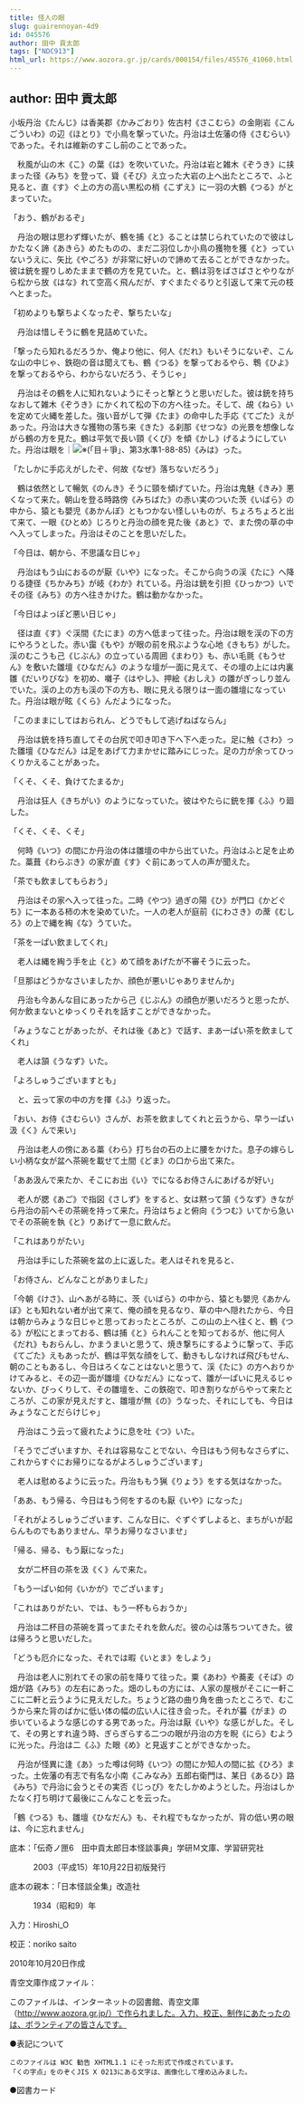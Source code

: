 ```yaml
---
title: 怪人の眼
slug: guairennoyan-4d9
id: 045576
author: 田中 貢太郎
tags: ["NDC913"]
html_url: https://www.aozora.gr.jp/cards/000154/files/45576_41060.html
---
```


## author: 田中 貢太郎

小坂丹治《たんじ》は香美郡《かみごおり》佐古村《さこむら》の金剛岩《こんごういわ》の辺《ほとり》で小鳥を撃っていた。丹治は土佐藩の侍《さむらい》であった。それは維新のすこし前のことであった。

　秋風が山の木《こ》の葉《は》を吹いていた。丹治は岩と雑木《ぞうき》に挟まった径《みち》を登って、聳《そび》え立った大岩の上へ出たところで、ふと見ると、直《す》ぐ上の方の高い黒松の梢《こずえ》に一羽の大鶴《つる》がとまっていた。

「おう、鶴がおるぞ」

　丹治の眼は思わず輝いたが、鶴を捕《と》ることは禁じられていたので彼はしかたなく諦《あきら》めたものの、まだ二羽位しか小鳥の獲物を獲《と》っていないうえに、矢比《やごろ》が非常に好いので諦めて去ることができなかった。彼は銃を握りしめたままで鶴の方を見ていた。と、鶴は羽をばさばさとやりながら松から放《はな》れて空高く飛んだが、すぐまたぐるりと引返して来て元の枝へとまった。

「初めよりも撃ちよくなったぞ、撃ちたいな」

　丹治は惜しそうに鶴を見詰めていた。

「撃ったら知れるだろうか、俺より他に、何人《だれ》もいそうにないぞ、こんな山の中じゃ、鉄砲の音は聞えても、鶴《つる》を撃っておるやら、鵯《ひよ》を撃っておるやら、わからないだろう、そうじゃ」

　丹治はその鶴を人に知れないようにそっと撃とうと思いだした。彼は銃を持ちなおして雑木《ぞうき》にかくれて松の下の方へ往った。そして、覘《ねら》いを定めて火縄を差した。強い音がして弾《たま》の命中した手応《てごた》えがあった。丹治は大きな獲物の落ち来《きた》る刹那《せつな》の光景を想像しながら鶴の方を見た。鶴は平気で長い頸《くび》を傾《かし》げるようにしていた。丹治は眼を｜![※(「目＋爭」、第3水準1-88-85)](https://www.aozora.gr.jp/cards/000154/files/../../../gaiji/1-88/1-88-85.png)《みは》った。

「たしかに手応えがしたぞ、何故《なぜ》落ちないだろう」

　鶴は依然として暢気《のんき》そうに頸を傾げていた。丹治は鬼魅《きみ》悪くなって来た。朝山を登る時路傍《みちばた》の赤い実のついた茨《いばら》の中から、猿とも嬰児《あかんぼ》ともつかない怪しいものが、ちょろちょろと出て来て、一眼《ひとめ》じろりと丹治の顔を見た後《あと》で、また傍の草の中へ入ってしまった。丹治はそのことを思いだした。

「今日は、朝から、不思議な日じゃ」

　丹治はもう山におるのが厭《いや》になった。そこから向うの渓《たに》へ降りる捷径《ちかみち》が岐《わか》れている。丹治は銃を引担《ひっかつ》いでその径《みち》の方へ往きかけた。鶴は動かなかった。

「今日はよっぽど悪い日じゃ」

　径は直《す》ぐ渓間《たにま》の方へ低まって往った。丹治は眼を渓の下の方にやろうとした。赤い靄《もや》が眼の前を飛ぶような心地《きもち》がした。渓のむこうも己《じぶん》の立っている周囲《まわり》も、赤い毛氈《もうせん》を敷いた雛壇《ひなだん》のような壇が一面に見えて、その壇の上には内裏雛《だいりびな》を初め、囃子《はやし》、押絵《おしえ》の雛がぎっしり並んでいた。渓の上の方も渓の下の方も、眼に見える限りは一面の雛壇になっていた。丹治は眼が眩《くら》んだようになった。

「このままにしてはおられん、どうでもして逃げねばならん」

　丹治は銃を持ち直してその台尻で叩き叩き下へ下へ走った。足に触《さわ》った雛壇《ひなだん》は足をあげて力まかせに踏みにじった。足の力が余ってひっくりかえることがあった。

「くそ、くそ、負けてたまるか」

　丹治は狂人《きちがい》のようになっていた。彼はやたらに銃を揮《ふ》り廻した。

「くそ、くそ、くそ」

　何時《いつ》の間にか丹治の体は雛壇の中から出ていた。丹治はふと足を止めた。藁葺《わらぶき》の家が直《す》ぐ前にあって人の声が聞えた。

「茶でも飲ましてもらおう」

　丹治はその家へ入って往った。二時《やつ》過ぎの陽《ひ》が門口《かどぐち》に一本ある柿の木を染めていた。一人の老人が庭前《にわさき》の蓆《むしろ》の上で縄を綯《な》うていた。

「茶を一ぱい飲ましてくれ」

　老人は縄を綯う手を止《と》めて顔をあげたが不審そうに云った。

「旦那はどうかなさいましたか、顔色が悪いじゃありませんか」

　丹治も今あんな目にあったから己《じぶん》の顔色が悪いだろうと思ったが、何か飲まないとゆっくりそれを話すことができなかった。

「みょうなことがあったが、それは後《あと》で話す、まあ一ぱい茶を飲ましてくれ」

　老人は頷《うなず》いた。

「よろしゅうございますとも」

　と、云って家の中の方を揮《ふ》り返った。

「おい、お侍《さむらい》さんが、お茶を飲ましてくれと云うから、早う一ぱい汲《く》んで来い」

　丹治は老人の傍にある藁《わら》打ち台の石の上に腰をかけた。息子の嫁らしい小柄な女が盆へ茶碗を載せて土間《どま》の口から出て来た。

「ああ汲んで来たか、そこにお出《い》でになるお侍さんにあげるが好い」

　老人が腮《あご》で指図《さしず》をすると、女は黙って頷《うなず》きながら丹治の前へその茶碗を持って来た。丹治はちょと俯向《うつむ》いてから急いでその茶碗を執《と》りあげて一息に飲んだ。

「これはありがたい」

　丹治は手にした茶碗を盆の上に返した。老人はそれを見ると、

「お侍さん、どんなことがありました」

「今朝《けさ》、山へあがる時に、茨《いばら》の中から、猿とも嬰児《あかんぼ》とも知れない者が出て来て、俺の顔を見るなり、草の中へ隠れたから、今日は朝からみょうな日じゃと思っておったところが、この山の上へ往くと、鶴《つる》が松にとまっておる、鶴は捕《と》られんことを知っておるが、他に何人《だれ》もおらんし、かまうまいと思うて、焼き撃ちにするように撃って、手応《てごた》えもあったが、鶴は平気な顔をして、動きもしなければ飛びもせん、朝のこともあるし、今日はろくなことはないと思うて、渓《たに》の方へおりかけてみると、その辺一面が雛壇《ひなだん》になって、雛が一ぱいに見えるじゃないか、びっくりして、その雛壇を、この鉄砲で、叩き割りながらやって来たところが、この家が見えだすと、雛壇が無《の》うなった、それにしても、今日はみょうなことだらけじゃ」

　丹治はこう云って疲れたように息を吐《つ》いた。

「そうでございますか、それは容易なことでない、今日はもう何もなさらずに、これからすぐにお帰りになるがよろしゅうございます」

　老人は慰めるように云った。丹治ももう猟《りょう》をする気はなかった。

「ああ、もう帰る、今日はもう何をするのも厭《いや》になった」

「それがよろしゅうございます、こんな日に、ぐずぐずしよると、まちがいが起らんものでもありません、早うお帰りなさいませ」

「帰る、帰る、もう厭になった」

　女が二杯目の茶を汲《く》んで来た。

「もう一ぱい如何《いかが》でございます」

「これはありがたい、では、もう一杯もらおうか」

　丹治は二杯目の茶碗を貰ってまたそれを飲んだ。彼の心は落ちついてきた。彼は帰ろうと思いだした。

「どうも厄介になった、それでは暇《いとま》をしよう」

　丹治は老人に別れてその家の前を降りて往った。粟《あわ》や蕎麦《そば》の畑が路《みち》の左右にあった。畑のしもの方には、人家の屋根がそこに一軒ここに二軒と云うように見えだした。ちょうど路の曲り角を曲ったところで、むこうから来た背のばかに低い体の幅の広い人に往き会った。それが蟇《がま》の歩いているような感じのする男であった。丹治は厭《いや》な感じがした。そして、その男とすれ違う時、ぎらぎらする二つの眼が丹治の方を睨《にら》むように光った。丹治は二《ふ》た眼《め》と見返すことができなかった。



　丹治が怪異に逢《あ》った噂は何時《いつ》の間にか知人の間に拡《ひろ》まった。土佐藩の有志で有名な小南《こみなみ》五郎右衛門は、某日《あるひ》路《みち》で丹治に会うとその実否《じっぴ》をたしかめようとした。丹治はしかたなく打ち明けて最後にこんなことを云った。

「鶴《つる》も、雛壇《ひなだん》も、それ程でもなかったが、背の低い男の眼は、今に忘れません」













底本：「伝奇ノ匣6　田中貢太郎日本怪談事典」学研Ｍ文庫、学習研究社

　　　2003（平成15）年10月22日初版発行

底本の親本：「日本怪談全集」改造社

　　　1934（昭和9）年

入力：Hiroshi_O

校正：noriko saito

2010年10月20日作成

青空文庫作成ファイル：

このファイルは、インターネットの図書館、青空文庫（http://www.aozora.gr.jp/）で作られました。入力、校正、制作にあたったのは、ボランティアの皆さんです。











●表記について


	このファイルは W3C 勧告 XHTML1.1 にそった形式で作成されています。
	「くの字点」をのぞくJIS X 0213にある文字は、画像化して埋め込みました。







●図書カード